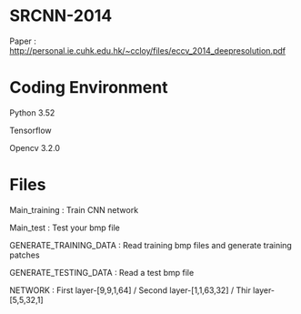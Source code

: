 # SRCNN-2014
Paper : http://personal.ie.cuhk.edu.hk/~ccloy/files/eccv_2014_deepresolution.pdf

# Coding Environment
Python 3.52

Tensorflow

Opencv 3.2.0

# Files
Main_training : Train CNN network

Main_test : Test your bmp file

GENERATE_TRAINING_DATA : Read training bmp files and generate training patches

GENERATE_TESTING_DATA : Read a test bmp file

NETWORK : First layer-[9,9,1,64] / Second layer-[1,1,63,32] / Thir layer-[5,5,32,1]
